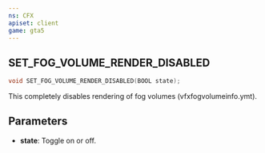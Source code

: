 ```yaml
---
ns: CFX
apiset: client
game: gta5
---
```

## SET_FOG_VOLUME_RENDER_DISABLED

```c
void SET_FOG_VOLUME_RENDER_DISABLED(BOOL state);
```

This completely disables rendering of fog volumes (vfxfogvolumeinfo.ymt).

## Parameters
* **state**: Toggle on or off.